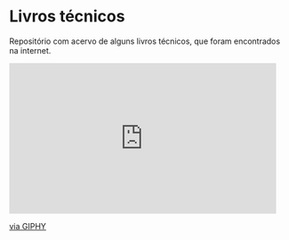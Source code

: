 # Livros técnicos
 Repositório com acervo de alguns livros técnicos, que foram encontrados na internet.
<br>
<iframe src="https://giphy.com/embed/LkjlH3rVETgsg" width="480" height="270" frameBorder="0" class="giphy-embed" allowFullScreen></iframe><p><a href="https://giphy.com/gifs/cat-book-reading-LkjlH3rVETgsg">via GIPHY</a></p>
